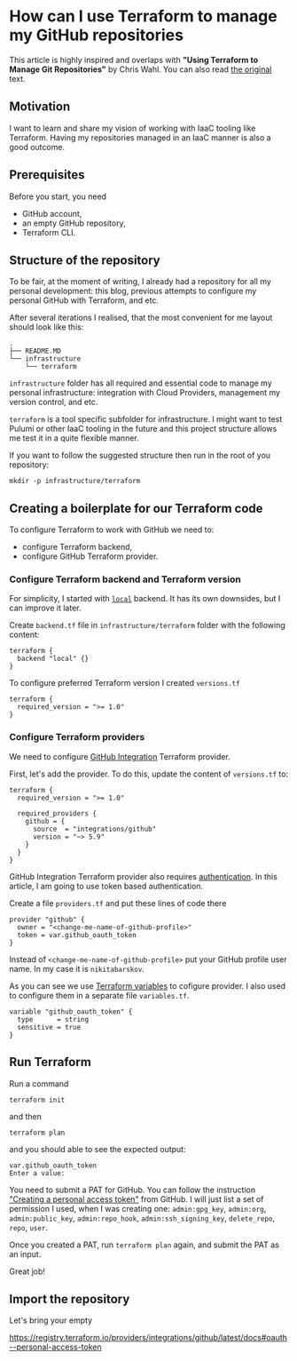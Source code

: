 # How can I use Terraform to manage my GitHub repositories

This article is highly inspired and overlaps with
**"Using Terraform to Manage Git Repositories"** by Chris Wahl.
You can also read [the original][using-terraform-to-manage-git-repositories]
text.

[using-terraform-to-manage-git-repositories]: https://wahlnetwork.com/2020/09/01/using-terraform-to-manage-git-repositories/

## Motivation

I want to learn and share my vision of working
with IaaC tooling like Terraform. Having my repositories
managed in an IaaC manner is also a good outcome.

## Prerequisites

Before you start, you need

- GitHub account,
- an empty GitHub repository,
- Terraform CLI.

## Structure of the repository

To be fair, at the moment of writing, I already had
a repository for all my personal development: this blog,
previous attempts to configure my personal GitHub
with Terraform, and etc.

After several iterations I realised, that the most convenient
for me layout should look like this:

```shell
.
├── README.MD
└── infrastructure
    └── terraform
```

`infrastructure` folder has all required and essential code
to manage my personal infrastructure: integration with Cloud Providers,
management my version control, and etc.

`terraform` is a tool specific subfolder for infrastructure.
I might want to test Pulumi or other IaaC tooling in the future
and this project structure allows me test it in a quite flexible
manner.

If you want to follow the suggested structure then run in the root of
you repository:

```shell
mkdir -p infrastructure/terraform
```

## Creating a boilerplate for our Terraform code

To configure Terraform to work with GitHub we need to:

- configure Terraform backend,
- configure GitHub Terraform provider.

### Configure Terraform backend and Terraform version

For simplicity, I started with [`local`][terraform-local-backend] backend.
It has its own downsides, but I can improve it later.

[terraform-local-backend]: https://developer.hashicorp.com/terraform/language/settings/backends/local

Create `backend.tf` file in `infrastructure/terraform` folder with
the following content:

```hcl title="backend.tf"
terraform {
  backend "local" {}
}
```

To configure preferred Terraform version I created `versions.tf`

```hcl title="versions.tf"
terraform {
  required_version = ">= 1.0"
}
```

### Configure Terraform providers

We need to configure [GitHub Integration][integrations-github-terraform-provider]
Terraform provider.

[integrations-github-terraform-provider]: https://registry.terraform.io/providers/integrations/github/5.9.1

First, let's add the provider. To do this, update the content of `versions.tf`
to:

```hcl title="versions.tf"
terraform {
  required_version = ">= 1.0"

  required_providers {
    github = {
      source  = "integrations/github"
      version = "~> 5.9"
    }
  }
}
```

GitHub Integration Terraform provider also requires [authentication][integrations-github-terraform-provider-authentication].
In this article, I am going to use token based authentication.

Create a file `providers.tf` and put these lines of code there

```hcl title="providers.tf"
provider "github" {
  owner = "<change-me-name-of-github-profile>"
  token = var.github_oauth_token
}
```

Instead of `<change-me-name-of-github-profile>` put your GitHub profile user name.
In my case it is `nikitabarskov`.

[integrations-github-terraform-provider-authentication]: https://registry.terraform.io/providers/integrations/github/latest/docs#authentication

As you can see we use [Terraform variables][terraform-variables] to cofigure provider.
I also used to configure them in a separate file `variables.tf`.

```hcl title="variables.tf"
variable "github_oauth_token" {
  type      = string
  sensitive = true
}
```

[terraform-variables]: https://developer.hashicorp.com/terraform/language/values/variables

## Run Terraform

Run a command

```shell
terraform init
```

and then

```shell
terraform plan
```

and you should able to see the expected output:

```shell
var.github_oauth_token
Enter a value:
```

You need to submit a PAT for GitHub. You can follow the instruction
["Creating a personal access token"][github-docs-creating-personal-access-token]
from GitHub. I will just list a set of permission I used, when I was creating
one: `admin:gpg_key`, `admin:org`, `admin:public_key`, `admin:repo_hook`,
`admin:ssh_signing_key`, `delete_repo`, `repo`, `user`.

[github-docs-creating-personal-access-token]: https://docs.github.com/en/authentication/keeping-your-account-and-data-secure/creating-a-personal-access-token


Once you created a PAT, run `terraform plan` again, and submit the PAT as an input.

Great job!

## Import the repository

Let's bring your empty 


https://registry.terraform.io/providers/integrations/github/latest/docs#oauth--personal-access-token